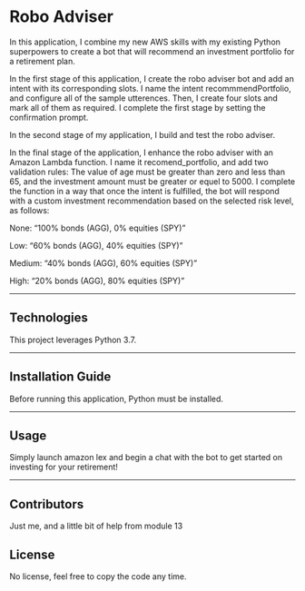 # Robo Adviser

In this application, I combine my new AWS skills with my existing Python superpowers to create a bot that will recommend an investment portfolio for a retirement plan.

In the first stage of this application, I create the robo adviser bot and add an intent with its corresponding slots.
I name the intent recommmendPortfolio, and configure all of the sample utterences.
Then, I create four slots and mark all of them as required.
I complete the first stage by setting the confirmation prompt.

In the second stage of my application, I build and test the robo adviser.

In the final stage of the application, I enhance the robo adviser with an Amazon Lambda function. I name it recomend_portfolio, and add two validation rules:
The value of age must be greater than zero and less than 65, and the investment amount must be greater or equel to 5000. I complete the function in a way that once the intent is fulfilled, the bot will respond with a custom investment recommendation based on the selected risk level, as follows:

None: “100% bonds (AGG), 0% equities (SPY)”

Low: “60% bonds (AGG), 40% equities (SPY)”

Medium: “40% bonds (AGG), 60% equities (SPY)”

High: “20% bonds (AGG), 80% equities (SPY)”


---

## Technologies

This project leverages Python 3.7.

---

## Installation Guide

Before running this application, Python must be installed.

---

## Usage

Simply launch amazon lex and begin a chat with the bot to get started on investing for your retirement!

---

## Contributors

Just me, and a little bit of help from module 13

## License

No license, feel free to copy the code any time.
